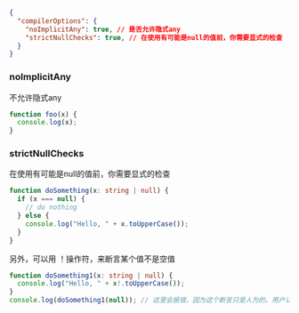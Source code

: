 ```json
{
  "compilerOptions": {
    "noImplicitAny": true, // 是否允许隐式any
    "strictNullChecks": true, // 在使用有可能是null的值前，你需要显式的检查
  }
}
```



### noImplicitAny

不允许隐式any

```ts
function foo(x) {
  console.log(x);
}
```



### strictNullChecks

在使用有可能是null的值前，你需要显式的检查

```ts
function doSomething(x: string | null) {
  if (x === null) {
    // do nothing
  } else {
    console.log("Hello, " + x.toUpperCase());
  }
}
```

另外，可以用 ！操作符，来断言某个值不是空值

```ts
function doSomething1(x: string | null) {
  console.log("Hello, " + x!.toUpperCase());
}
console.log(doSomething1(null)); // 这里会报错，因为这个断言只是人为的。用户认为自己比ts更懂这里
```































